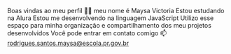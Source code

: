 Boas vindas ao meu perfil 💙💙
meu nome é Maysa Victoria
Estou estudando na Alura
Estou me desenvolvendo na linguagem JavaScript
Utilizo esse espaço para minha organização e compartilhamento dos meu projetos desenvolvidos
Você pode entrar em contato comigo 📫
rodrigues.santos.maysa@escola.pr.gov.br
